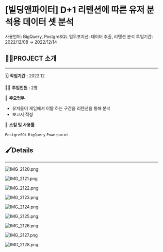 # [빌딩앤파이터] D+1 리텐션에 따른 유저 분석용 데이터 셋 분석

사용언어: BigQuery, PostgreSQL
업무포지션: 데이터 추출, 리텐션 분석
투입기간: 2022/12/08 → 2022/12/14

## 👩‍🏫PROJECT 소개

---

🗓️ **작업기간** : 2022.12

👨‍💻 **투입인원** : 2명

📒 **주요업무** 

- 유저들이 게임에서 이탈 하는 구간을 리텐션을 통해 분석
- 보고서 작성

🌱 **스킬 및 사용툴**

`PostgreSQL` `BigQuery` `Powerpoint`

## 🖌️Details

---

![IMG_2120.png](%5B%E1%84%87%E1%85%B5%E1%86%AF%E1%84%83%E1%85%B5%E1%86%BC%E1%84%8B%E1%85%A2%E1%86%AB%E1%84%91%E1%85%A1%E1%84%8B%E1%85%B5%E1%84%90%E1%85%A5%5D%20D+1%20%E1%84%85%E1%85%B5%E1%84%90%E1%85%A6%E1%86%AB%E1%84%89%E1%85%A7%E1%86%AB%E1%84%8B%E1%85%A6%20%E1%84%84%E1%85%A1%E1%84%85%E1%85%B3%E1%86%AB%20%E1%84%8B%E1%85%B2%E1%84%8C%E1%85%A5%20%E1%84%87%E1%85%AE%E1%86%AB%E1%84%89%E1%85%A5%E1%86%A8%201d2b7333748148d1bc42660a2c52c177/IMG_2120.png)

![IMG_2121.png](%5B%E1%84%87%E1%85%B5%E1%86%AF%E1%84%83%E1%85%B5%E1%86%BC%E1%84%8B%E1%85%A2%E1%86%AB%E1%84%91%E1%85%A1%E1%84%8B%E1%85%B5%E1%84%90%E1%85%A5%5D%20D+1%20%E1%84%85%E1%85%B5%E1%84%90%E1%85%A6%E1%86%AB%E1%84%89%E1%85%A7%E1%86%AB%E1%84%8B%E1%85%A6%20%E1%84%84%E1%85%A1%E1%84%85%E1%85%B3%E1%86%AB%20%E1%84%8B%E1%85%B2%E1%84%8C%E1%85%A5%20%E1%84%87%E1%85%AE%E1%86%AB%E1%84%89%E1%85%A5%E1%86%A8%201d2b7333748148d1bc42660a2c52c177/IMG_2121.png)

![IMG_2122.png](%5B%E1%84%87%E1%85%B5%E1%86%AF%E1%84%83%E1%85%B5%E1%86%BC%E1%84%8B%E1%85%A2%E1%86%AB%E1%84%91%E1%85%A1%E1%84%8B%E1%85%B5%E1%84%90%E1%85%A5%5D%20D+1%20%E1%84%85%E1%85%B5%E1%84%90%E1%85%A6%E1%86%AB%E1%84%89%E1%85%A7%E1%86%AB%E1%84%8B%E1%85%A6%20%E1%84%84%E1%85%A1%E1%84%85%E1%85%B3%E1%86%AB%20%E1%84%8B%E1%85%B2%E1%84%8C%E1%85%A5%20%E1%84%87%E1%85%AE%E1%86%AB%E1%84%89%E1%85%A5%E1%86%A8%201d2b7333748148d1bc42660a2c52c177/IMG_2122.png)

![IMG_2123.png](%5B%E1%84%87%E1%85%B5%E1%86%AF%E1%84%83%E1%85%B5%E1%86%BC%E1%84%8B%E1%85%A2%E1%86%AB%E1%84%91%E1%85%A1%E1%84%8B%E1%85%B5%E1%84%90%E1%85%A5%5D%20D+1%20%E1%84%85%E1%85%B5%E1%84%90%E1%85%A6%E1%86%AB%E1%84%89%E1%85%A7%E1%86%AB%E1%84%8B%E1%85%A6%20%E1%84%84%E1%85%A1%E1%84%85%E1%85%B3%E1%86%AB%20%E1%84%8B%E1%85%B2%E1%84%8C%E1%85%A5%20%E1%84%87%E1%85%AE%E1%86%AB%E1%84%89%E1%85%A5%E1%86%A8%201d2b7333748148d1bc42660a2c52c177/IMG_2123.png)

![IMG_2124.png](%5B%E1%84%87%E1%85%B5%E1%86%AF%E1%84%83%E1%85%B5%E1%86%BC%E1%84%8B%E1%85%A2%E1%86%AB%E1%84%91%E1%85%A1%E1%84%8B%E1%85%B5%E1%84%90%E1%85%A5%5D%20D+1%20%E1%84%85%E1%85%B5%E1%84%90%E1%85%A6%E1%86%AB%E1%84%89%E1%85%A7%E1%86%AB%E1%84%8B%E1%85%A6%20%E1%84%84%E1%85%A1%E1%84%85%E1%85%B3%E1%86%AB%20%E1%84%8B%E1%85%B2%E1%84%8C%E1%85%A5%20%E1%84%87%E1%85%AE%E1%86%AB%E1%84%89%E1%85%A5%E1%86%A8%201d2b7333748148d1bc42660a2c52c177/IMG_2124.png)

![IMG_2125.png](%5B%E1%84%87%E1%85%B5%E1%86%AF%E1%84%83%E1%85%B5%E1%86%BC%E1%84%8B%E1%85%A2%E1%86%AB%E1%84%91%E1%85%A1%E1%84%8B%E1%85%B5%E1%84%90%E1%85%A5%5D%20D+1%20%E1%84%85%E1%85%B5%E1%84%90%E1%85%A6%E1%86%AB%E1%84%89%E1%85%A7%E1%86%AB%E1%84%8B%E1%85%A6%20%E1%84%84%E1%85%A1%E1%84%85%E1%85%B3%E1%86%AB%20%E1%84%8B%E1%85%B2%E1%84%8C%E1%85%A5%20%E1%84%87%E1%85%AE%E1%86%AB%E1%84%89%E1%85%A5%E1%86%A8%201d2b7333748148d1bc42660a2c52c177/IMG_2125.png)

![IMG_2126.png](%5B%E1%84%87%E1%85%B5%E1%86%AF%E1%84%83%E1%85%B5%E1%86%BC%E1%84%8B%E1%85%A2%E1%86%AB%E1%84%91%E1%85%A1%E1%84%8B%E1%85%B5%E1%84%90%E1%85%A5%5D%20D+1%20%E1%84%85%E1%85%B5%E1%84%90%E1%85%A6%E1%86%AB%E1%84%89%E1%85%A7%E1%86%AB%E1%84%8B%E1%85%A6%20%E1%84%84%E1%85%A1%E1%84%85%E1%85%B3%E1%86%AB%20%E1%84%8B%E1%85%B2%E1%84%8C%E1%85%A5%20%E1%84%87%E1%85%AE%E1%86%AB%E1%84%89%E1%85%A5%E1%86%A8%201d2b7333748148d1bc42660a2c52c177/IMG_2126.png)

![IMG_2127.png](%5B%E1%84%87%E1%85%B5%E1%86%AF%E1%84%83%E1%85%B5%E1%86%BC%E1%84%8B%E1%85%A2%E1%86%AB%E1%84%91%E1%85%A1%E1%84%8B%E1%85%B5%E1%84%90%E1%85%A5%5D%20D+1%20%E1%84%85%E1%85%B5%E1%84%90%E1%85%A6%E1%86%AB%E1%84%89%E1%85%A7%E1%86%AB%E1%84%8B%E1%85%A6%20%E1%84%84%E1%85%A1%E1%84%85%E1%85%B3%E1%86%AB%20%E1%84%8B%E1%85%B2%E1%84%8C%E1%85%A5%20%E1%84%87%E1%85%AE%E1%86%AB%E1%84%89%E1%85%A5%E1%86%A8%201d2b7333748148d1bc42660a2c52c177/IMG_2127.png)

![IMG_2128.png](%5B%E1%84%87%E1%85%B5%E1%86%AF%E1%84%83%E1%85%B5%E1%86%BC%E1%84%8B%E1%85%A2%E1%86%AB%E1%84%91%E1%85%A1%E1%84%8B%E1%85%B5%E1%84%90%E1%85%A5%5D%20D+1%20%E1%84%85%E1%85%B5%E1%84%90%E1%85%A6%E1%86%AB%E1%84%89%E1%85%A7%E1%86%AB%E1%84%8B%E1%85%A6%20%E1%84%84%E1%85%A1%E1%84%85%E1%85%B3%E1%86%AB%20%E1%84%8B%E1%85%B2%E1%84%8C%E1%85%A5%20%E1%84%87%E1%85%AE%E1%86%AB%E1%84%89%E1%85%A5%E1%86%A8%201d2b7333748148d1bc42660a2c52c177/IMG_2128.png)